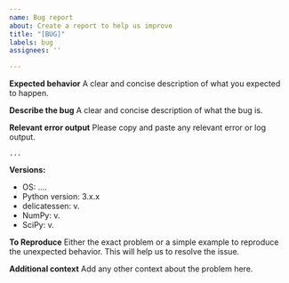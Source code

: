 ```yaml
---
name: Bug report
about: Create a report to help us improve
title: "[BUG]"
labels: bug
assignees: ''

---
```


**Expected behavior**
A clear and concise description of what you expected to happen.

**Describe the bug**
A clear and concise description of what the bug is.

**Relevant error output**
Please copy and paste any relevant error or log output.
```
...
```

**Versions:**
 - OS: ....
 - Python version: 3.x.x
 - delicatessen: v.
 - NumPy: v.
 - SciPy: v.

**To Reproduce**
Either the exact problem or a simple example to reproduce the unexpected behavior.
This will help us to resolve the issue.

**Additional context**
Add any other context about the problem here.
